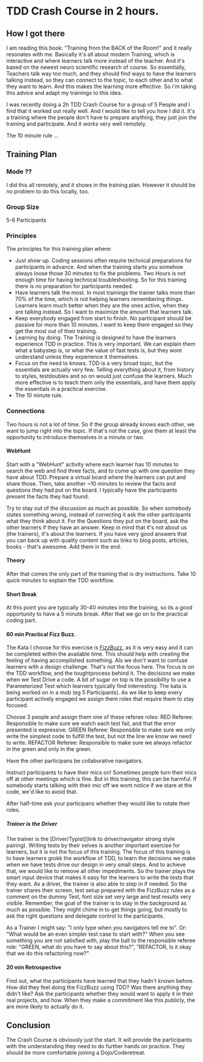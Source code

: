 # TDD Crash Course in 2 hours.  

## How I got there
I am reading this book: "Training from the BACK of the Room!" and it really resonates with me.
Basically it's all about modern Training, which is interactive and where learners talk more instead of the teacher.
And it's based on the newest neuro scientific research of course.
So essentially, Teachers talk way too much, and they should find ways to have the learners talking instead, so they can connect to the topic, to each other and to what they want to learn.
And this makes the learning more effective.
So i'm taking this advice and adapt my trainings to this idea.

I was recently doing a 2h TDD Crash Course for a group of 5 People and I find that it worked out really well.
And I would like to tell you how I did it. It's a training where the people don't have to prepare anything, they just join the training and participate.
And it works very well remotely.

The 10 minute rule ...

## Training Plan

### Mode ??
I did this all remotely, and it shows in the training plan. However it should be no problem to do this locally, too.

### Group Size
5-6 Participants

### Principles
The principles for this training plan where:
- Just show up.
   Coding sessions often require technical preparations for participants in advance. 
   And when the training starts you somehow always loose those 30 minutes to fix the problems.
   Two Hours is not enough time for having technical troubleshooting.
   So for this training there is no preparation for participants needed.
- Have learners talk the most.
   In most trainings the trainer talks more than 70% of the time, which is not helping learners remembering things.
   Learners learn much better when they are the ones active, when they are talking instead.
   So I want to maximize the amount that learners talk.
- Keep everybody engaged from start to finish.
   No participant should be passive for more than 10 minutes. I want to keep them engaged so they get the most out of their training.
- Learning by doing.
   The Training is designed to have the learners experience TDD in practice.
   This is very important.
   We can explain them what a babystep is, or what the value of fast tests is, but they wont understand unless they experience it themselves.
- Focus on the need to knows.
   TDD is a very broad topic, but the essentials are actually very few.
   Telling everything about it, from history to styles, testdoubles and so on would just confuse the learners.
   Much more effective is to teach them only the essentials, and have them apply the essentials in a practical exercise.
- The 10 minute rule.

### Connections
Two hours is not a lot of time.
So if the group already knows each other, we want to jump right into the topic.
If that's not the case, give them at least the opportunity to introduce themselves in a minute or two.

#### WebHunt
Start with a "WebHunt" activity where each learner has 10 minutes to search the web and find three facts, and to come up with one question they have about TDD. 
Prepare a virtual board where the learners can put and share those.
Then, take another ~10 minutes to review the facts and questions they had put on the board.
I typically have the participants present the facts they had found.

Try to stay out of the discussion as much as possible.
So when somebody states something wrong, instead of correcting it ask the other participants what they think about it.
For the Questions they put on the board, ask the other learners if they have an answer.
Keep in mind that it's not about us (the trainers), it's about the learners.
If you have very good answers that you can back up with quality content such as links to blog posts, articles, books - that's awesome.
Add them in the end.

#### Theory
After that comes the only part of the training that is dry instructions.
Take 10 quick minutes to explain the TDD workflow.

#### Short Break
At this point you are typically 30-40 minutes into the training, so its a good opportunity to have a 5 minute break.
After that we go on to the practical coding part.

#### 60 min Practical Fizz Buzz.
The Kata I choose for this exercise is [FizzBuzz](linkToFizzBuzz), as it is very easy and it can be completed within the available time.
This should help with creating the feeling of having accomplished something.
Als we don't want to confuse learners with a design challenge. 
That's not the focus here.
The focus is on the TDD workflow, and the toughtprocess behind it. 
The decisions we make when we Test Drive a code.
A bit of sugar on top is the possibility to use a Parameterized Test which learners typically find interresting.
The kata is being worked on in a mob (eg 5 Participants).
As we like to keep every participant actively engaged we assign them roles that require them to stay focused.

Choose 3 people and assign them one of these referee roles:
RED Referee: Responsible to make sure we watch each test fail, and that the error presented is expressive.
GREEN Referee: Responsible to make sure we only write the simplest code to fulfill the test, but not the line we know we need to write.
REFACTOR Referee: Responsible to make sure we always refactor in the green and only in the green.

Have the other participans be collaborative navigators.

Instruct participants to have their mics on!
Sometimes people turn their mics off at other meetings which is fine.
But in this training, this can be harmful. 
If somebody starts talking with their mic off we wont notice if we stare at the code, we'd like to avoid that.

After half-time ask your participans whether they would like to rotate their roles.

##### Trainer is the Driver
The trainer is the [Driver/Typist](link to driver/navigator strong style pairing). 
Writing tests by their selves is another important exercise for learners, but it is not the focus of this training.
The focus of this training is to have learners grokk the workflow of TDD, to learn the decisions we make when we have tests drive our design in very small steps.
And to achieve that, we would like to remove all other impediments.
So the trainer plays the smart input device that makes it easy for the learners to write the tests that they want.
As a driver, the trainer is also able to step in if needed. 
So the trainer shares their screen, test setup prepared with the FizzBuzz rules as a comment on the dummy Test, font size set very large and test results very visible.
Remember, the goal of the trainer is to stay in the background as much as possible.
They might chime in to get things going, but mostly to ask the right questions and delegate control to the participants.

As a Trainer I might say: "I only type when you navigators tell me to".
Or: "What would be an even simpler test case to start with?"
When you see something you are not satisfied with, play the ball to the responsible referee role: "GREEN, what do you have to say about this?",
"REFACTOR, Is it okay that we do this refactoring now?"

#### 20 min Retrospective

Find out, what the participants have learned that they hadn't known before.
How did they feel doing the FizzBuzz using TDD?
Was there anything they didn't like?
Ask the participants whether they would want to apply it in their real projects, and how.
When they make a commitment like this publicly, the are more likely to actually do it.


## Conclusion
The Crash Course is obviously just the start. 
It will provide the participants with the understanding they need to do further hands on practice.
They should be more comfortable joining a Dojo/Coderetreat.


